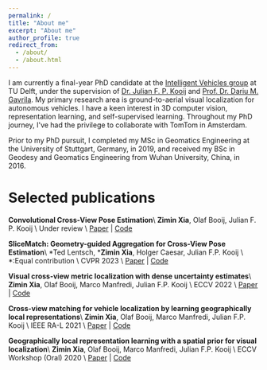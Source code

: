 ```yaml
---
permalink: /
title: "About me"
excerpt: "About me"
author_profile: true
redirect_from: 
  - /about/
  - /about.html
---
```


I am currently a final-year PhD candidate at the [Intelligent Vehicles group](https://intelligent-vehicles.org/) at TU Delft, under the supervision of [Dr. Julian F. P. Kooij](https://jkooij.github.io/) and [Prof. Dr. Dariu M. Gavrila](http://www.gavrila.net/).
My primary research area is ground-to-aerial visual localization for autonomous vehicles. I have a keen interest in 3D computer vision, representation learning, and self-supervised learning. 
Throughout my PhD journey, I've had the privilege to collaborate with TomTom in Amsterdam.

Prior to my PhD pursuit, I completed my MSc in Geomatics Engineering at the University of Stuttgart, Germany, in 2019, and received my BSc in Geodesy and Geomatics Engineering from Wuhan University, China, in 2016.


# Selected publications
**Convolutional Cross-View Pose Estimation**\\
**Zimin Xia**, Olaf Booij, Julian F. P. Kooij \\
Under review \\
[Paper](https://arxiv.org/abs/2303.05915v2) | [Code](https://github.com/tudelft-iv/CCVPE)

**SliceMatch: Geometry-guided Aggregation for Cross-View Pose Estimation**\\
*Ted Lentsch, ***Zimin Xia**, Holger Caesar, Julian F.P. Kooij \\
*:Equal contribution \\
CVPR 2023 \\
[Paper](https://openaccess.thecvf.com/content/CVPR2023/html/Lentsch_SliceMatch_Geometry-Guided_Aggregation_for_Cross-View_Pose_Estimation_CVPR_2023_paper.html) | [Code](https://github.com/tudelft-iv/SliceMatch)

**Visual cross-view metric localization with dense uncertainty estimates**\\
**Zimin Xia**, Olaf Booij, Marco Manfredi, Julian F.P. Kooij \\
ECCV 2022 \\
[Paper](https://link.springer.com/chapter/10.1007/978-3-031-19842-7_6) | [Code](https://github.com/tudelft-iv/CrossViewMetricLocalization)

**Cross-view matching for vehicle localization by learning geographically local representations**\\
**Zimin Xia**, Olaf Booij, Marco Manfredi, Julian F.P. Kooij \\
IEEE RA-L 2021 \\
[Paper](https://ieeexplore.ieee.org/abstract/document/9449965) | [Code](https://github.com/tudelft-iv/Visual-Localization-with-Spatial-Prior)

**Geographically local representation learning with a spatial prior for visual localization**\\
**Zimin Xia**, Olaf Booij, Marco Manfredi, Julian F.P. Kooij \\
ECCV Workshop (Oral) 2020 \\
[Paper](https://link.springer.com/chapter/10.1007/978-3-030-66096-3_38) | [Code](https://github.com/tudelft-iv/Visual-Localization-with-Spatial-Prior)